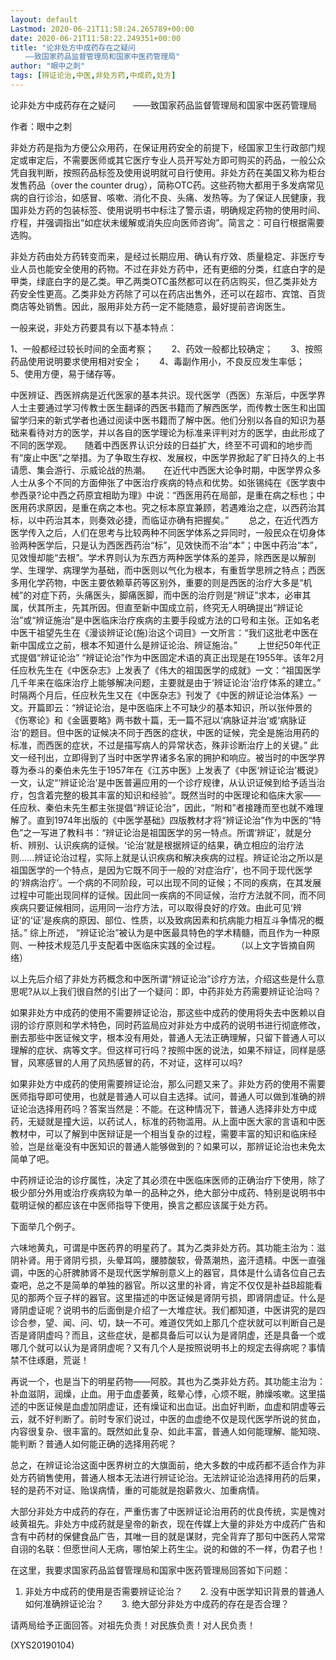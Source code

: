 ```yaml
---
layout: default
Lastmod: 2020-06-21T11:58:24.265789+00:00
date: 2020-06-21T11:58:22.249351+00:00
title: "论非处方中成药存在之疑问
　　——致国家药品监督管理局和国家中医药管理局"
author: "眼中之刺"
tags: [辨证论治,中医,非处方药,中成药,处方]
---
```


论非处方中成药存在之疑问　　——致国家药品监督管理局和国家中医药管理局

作者：眼中之刺

非处方药是指为方便公众用药，在保证用药安全的前提下，经国家卫生行政部门规定或审定后，不需要医师或其它医疗专业人员开写处方即可购买的药品，一般公众凭自我判断，按照药品标签及使用说明就可自行使用。非处方药在美国又称为柜台发售药品（over the counter drug），简称OTC药。这些药物大都用于多发病常见病的自行诊治，如感冒、咳嗽、消化不良、头痛、发热等。为了保证人民健康，我国非处方药的包装标签、使用说明书中标注了警示语，明确规定药物的使用时间、疗程，并强调指出“如症状未缓解或消失应向医师咨询”。简言之：可自行根据需要选购。

非处方药由处方药转变而来，是经过长期应用、确认有疗效、质量稳定、非医疗专业人员也能安全使用的药物。不过在非处方药中，还有更细的分类，红底白字的是甲类，绿底白字的是乙类。甲乙两类OTC虽然都可以在药店购买，但乙类非处方药安全性更高。乙类非处方药除了可以在药店出售外，还可以在超市、宾馆、百货商店等处销售。因此，服用非处方药一定不能随意，最好提前咨询医生。

一般来说，非处方药要具有以下基本特点：

1、一般都经过较长时间的全面考察；　　2、药效一般都比较确定；　　3、按照药品使用说明要求使用相对安全；　　4、毒副作用小，不良反应发生率低；　　5、使用方便，易于储存等。

中医辨证、西医辨病是近代医家的基本共识。现代医学（西医）东渐后，中医学界人士主要通过学习传教士医生翻译的西医书籍而了解西医学，而传教士医生和出国留学归来的新式学者也通过阅读中医书籍而了解中医。他们分别以各自的知识为基础来看待对方的医学，并以各自的医学理论为标准来评判对方的医学，由此形成了不同的医学观。　　随着中西医界认识分歧的日益扩大，终至不可调和的地步而有“废止中医”之举措。为了争取生存权、发展权，中医学界掀起了旷日持久的上书请愿、集会游行、示威论战的热潮。　　在近代中西医大论争时期，中医学界众多人士从多个不同的方面伸张了中医治疗疾病的特点和优势。如张锡纯在《医学衷中参西录?论中西之药原宜相助为理》中说：“西医用药在局部，是重在病之标也；中医用药求原因，是重在病之本也。究之标本原宜兼顾，若遇难治之症，以西药治其标，以中药治其本，则奏效必捷，而临证亦确有把握矣。” 　　总之，在近代西方医学传入之后，人们在思考与比较两种不同医学体系之异同时，一般民众在切身体验两种医学后，只是认为西医西药治“标”，见效快而不治“本”；中医中药治“本”，见效慢却能“去根”。学术界则认为东西方两种医学体系的差异，除西医是以解剖学、生理学、病理学为基础，而中医则以气化为根本，有重哲学思辨之特点；西医多用化学药物，中医主要依赖草药等区别外，重要的则是西医的治疗大多是“机械”的对症下药，头痛医头，脚痛医脚，而中医的治疗则是“辨证”求本，必审其属，伏其所主，先其所因。但直至新中国成立前，终究无人明确提出“辨证论治”或“辨证施治”是中医临床治疗疾病的主要手段或方法的口号和主张。正如名老中医干祖望先生在《漫谈辨证论(施)治这个词目》一文所言：“我们这批老中医在新中国成立之前，根本不知道什么是辨证论治、辨证施治。” 　　上世纪50年代正式提倡“辨证论治” “辨证论治”作为中医固定术语的真正出现是在1955年。该年2月任应秋先生在《中医杂志》上发表了《伟大的祖国医学的成就》一文：“祖国医学几千年来在临床治疗上能够解决问题，主要就是由于‘辨证论治’治疗体系的建立。” 时隔两个月后，任应秋先生又在《中医杂志》刊发了《中医的辨证论治体系》一文。开篇即云：“辨证论治，是中医临床上不可缺少的基本知识，所以张仲景的《伤寒论》和《金匮要略》两书数十篇，无一篇不冠以‘病脉证并治’或‘病脉证治’的题目。但中医的证候决不同于西医的症状，中医的证候，完全是施治用药的标准，而西医的症状，不过是描写病人的异常状态，殊非诊断治疗上的关键。” 此文一经刊出，立即得到了当时中医学界诸多名家的拥护和响应。被当时的中医学界尊为泰斗的秦伯未先生于1957年在《江苏中医》上发表了《中医‘辨证论治’概说》一文，认定“‘辨证论治’是中医普遍应用的一个诊疗规律，从认识证候到给予适当治疗，包含着完整的极其丰富的知识和经验”。既然当时的中医理论和临床大家——任应秋、秦伯未先生都主张提倡“辨证论治”，因此，“附和”者接踵而至也就不难理解了。直到1974年出版的《中医学基础》四版教材才将“辨证论治”作为中医的“特色”之一写进了教科书：“辨证论治是祖国医学的另一特点。所谓‘辨证’，就是分析、辨别、认识疾病的证候。‘论治’就是根据辨证的结果，确立相应的治疗法则......辨证论治过程，实际上就是认识疾病和解决疾病的过程。辨证论治之所以是祖国医学的一个特点，是因为它既不同于一般的‘对症治疗’，也不同于现代医学的‘辨病治疗’。一个病的不同阶段，可以出现不同的证候；不同的疾病，在其发展过程中可能出现同样的证候。因此同一疾病的不同证候，治疗方法就不同，而不同疾病只要证候相同，运用同一治疗方法，可以取得良好的疗效。由此可见‘辨证’的‘证’是疾病的原因、部位、性质，以及致病因素和抗病能力相互斗争情况的概括。” 综上所述， “辨证论治”被认为是中医最具特色的学术精髓，而且作为一种原则、一种技术规范几乎支配着中医临床实践的全过程。 　　（以上文字皆摘自网络）

以上先后介绍了非处方药概念和中医所谓“辨证论治”诊疗方法，介绍这些是什么意思呢?从以上我们很自然的引出了一个疑问：即，中药非处方药需要辨证论治吗？

如果非处方中成药的使用不需要辨证论治，那这些中成药的使用将失去中医赖以自诩的诊疗原则和学术特色，同时药监局应对非处方中成药的说明书进行彻底修改，删去那些中医证候文字，根本没有用处，普通人无法正确理解，只留下普通人可以理解的症状、病等文字。但这样可行吗？按照中医的说法，如果不辩证，同样是感冒，风寒感冒的人用了风热感冒的药，不对证，这样可以吗?

如果非处方中成药的使用需要辨证论治，那么问题又来了。非处方药的使用不需要医师指导即可使用，也就是普通人可以自主选择。试问，普通人可以做到准确的辨证论治选择用药吗？答案当然是：不能。在这种情况下，普通人选择非处方中成药，无疑就是撞大运，以药试人，标准的药物滥用。从上面中医大家的言语和中医教材中，可以了解到中医辩证是一个相当复杂的过程，需要丰富的知识和临床经验，岂是丝毫没有中医知识的普通人能够做到的？如果可以，那辨证论治也未免太简单了吧。

中药辨证论治的诊疗属性，决定了其必须在中医临床医师的正确治疗下使用，除了极少部分外用或治疗疾病较为单一的品种之外，绝大部分中成药、特别是说明书中载明证候的都应该在中医师指导下使用，换言之都应该属于处方药。

下面举几个例子。

六味地黄丸，可谓是中医药界的明星药了。其为乙类非处方药。其功能主治为：滋阴补肾。用于肾阴亏损，头晕耳鸣，腰膝酸软，骨蒸潮热，盗汗遗精。中医一直强调，中医的心肝脾肺肾不是现代医学解剖意义上的器官，具体是什么请各位自己去查吧，总之不是简单的单独的器官。所以这里的补肾，肯定不仅仅是补益B超能看见的那两个豆子样的器官。这里描述的中医证候是肾阴亏损，即肾阴虚证。什么是肾阴虚证呢？说明书的后面倒是介绍了一大堆症状。我们都知道，中医讲究的是四诊合参，望、闻、问、切，缺一不可。难道仅凭如上那几个症状就可以判断自己是否是肾阴虚吗？而且，这些症状，是都具备后可以认为是肾阴虚，还是具备一个或哪几个就可以认为是肾阴虚呢？又有几个人是按照说明书上的规定去得病呢？事情禁不住琢磨，荒诞！

再说一个，也是当下的明星药物——阿胶。其也为乙类非处方药。其功能主治为：补血滋阴，润燥，止血。用于血虚萎黄，眩晕心悸，心烦不眠，肺燥咳嗽。这里描述的中医证候是血虚加阴虚证，还有燥证和出血证。出血好判断，血虚和阴虚等云云，就不好判断了。前时专家们说过，中医的血虚绝不仅是现代医学所说的贫血，内容很复杂、很丰富的。既然如此复杂、如此丰富，普通人如何能理解、能知晓、能判断？普通人如何能正确的选择用药呢？

总之，在辨证论治这面中医界树立的大旗面前，绝大多数的中成药都不适合作为非处方药销售使用，普通人根本无法进行辨证论治。无法辨证论治选择用药的后果，轻的是药不对证、贻误病情，重的可能就是抱薪救火、加重病情。

大部分非处方中成药的存在，严重伤害了中医辨证论治用药的优良传统，实是愧对岐黄祖先。非处方中成药就是皇帝的新衣，现在传媒上大量的非处方中成药广告和含有中药材的保健食品广告，其唯一目的就是谋财，完全背弃了那句中医药人常常自诩的名联：但愿世间人无病，哪怕架上药生尘。说的和做的不一样，伪君子也！

在这里，我要求国家药品监督管理局和国家中医药管理局回答如下问题：

1.	非处方中成药的使用是否需要辨证论治？　　2.	没有中医学知识背景的普通人如何准确辨证论治？　　3.	绝大部分非处方中成药的存在是否合理？

请两局给予正面回答。对祖先负责！对民族负责！对人民负责！

(XYS20190104)

